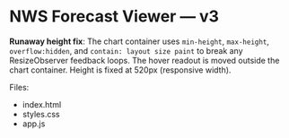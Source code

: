 # NWS Forecast Viewer — v3

**Runaway height fix**: The chart container uses `min-height`, `max-height`, `overflow:hidden`, and `contain: layout size paint` to break any ResizeObserver feedback loops. The hover readout is moved outside the chart container. Height is fixed at 520px (responsive width).

Files:
- index.html
- styles.css
- app.js
